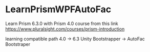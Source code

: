 # LearnPrismWPFAutoFac
Learn Prism 6.3.0 with Prism 4.0 course from this link https://www.pluralsight.com/courses/prism-introduction

learning compatible path
4.0                -> 6.3
Unity Bootstrapper -> AutoFac Bootstraper
